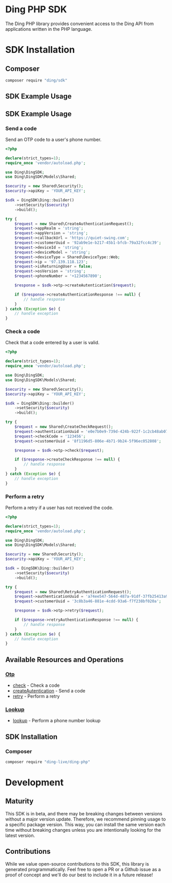 # Ding PHP SDK

The Ding PHP library provides convenient access to the Ding API from applications written in the PHP language.

# SDK Installation

## Composer

```bash
composer require "ding/sdk"
```

<!-- End SDK Installation -->

## SDK Example Usage

<!-- Start SDK Example Usage [usage] -->
## SDK Example Usage

### Send a code

Send an OTP code to a user's phone number.


```php
<?php

declare(strict_types=1);
require_once 'vendor/autoload.php';

use Ding\DingSDK;
use Ding\DingSDK\Models\Shared;

$security = new Shared\Security();
$security->apiKey = 'YOUR_API_KEY';

$sdk = DingSDK\Ding::builder()
    ->setSecurity($security)
    ->build();

try {
    $request = new Shared\CreateAuthenticationRequest();
    $request->appRealm = 'string';
    $request->appVersion = 'string';
    $request->callbackUrl = 'https://quiet-swing.com';
    $request->customerUuid = '92ab9e1e-b217-45b1-bfcb-79a32fcc4c39';
    $request->deviceId = 'string';
    $request->deviceModel = 'string';
    $request->deviceType = Shared\DeviceType::Web;
    $request->ip = '97.139.118.123';
    $request->isReturningUser = false;
    $request->osVersion = 'string';
    $request->phoneNumber = '+1234567890';

    $response = $sdk->otp->createAutentication($request);

    if ($response->createAuthenticationResponse !== null) {
        // handle response
    }
} catch (Exception $e) {
    // handle exception
}

```

### Check a code

Check that a code entered by a user is valid.


```php
<?php

declare(strict_types=1);
require_once 'vendor/autoload.php';

use Ding\DingSDK;
use Ding\DingSDK\Models\Shared;

$security = new Shared\Security();
$security->apiKey = 'YOUR_API_KEY';

$sdk = DingSDK\Ding::builder()
    ->setSecurity($security)
    ->build();

try {
    $request = new Shared\CreateCheckRequest();
    $request->authenticationUuid = 'e0e7b0e9-739d-424b-922f-1c2cb48ab077';
    $request->checkCode = '123456';
    $request->customerUuid = '8f1196d5-806e-4b71-9b24-5f96ec052808';

    $response = $sdk->otp->check($request);

    if ($response->createCheckResponse !== null) {
        // handle response
    }
} catch (Exception $e) {
    // handle exception
}

```

### Perform a retry

Perform a retry if a user has not received the code.


```php
<?php

declare(strict_types=1);
require_once 'vendor/autoload.php';

use Ding\DingSDK;
use Ding\DingSDK\Models\Shared;

$security = new Shared\Security();
$security->apiKey = 'YOUR_API_KEY';

$sdk = DingSDK\Ding::builder()
    ->setSecurity($security)
    ->build();

try {
    $request = new Shared\RetryAuthenticationRequest();
    $request->authenticationUuid = 'a74ee547-564d-487a-91df-37fb25413a91';
    $request->customerUuid = '3c8b3a46-881e-4cdd-93a6-f7f238bf020a';

    $response = $sdk->otp->retry($request);

    if ($response->retryAuthenticationResponse !== null) {
        // handle response
    }
} catch (Exception $e) {
    // handle exception
}

```
<!-- End SDK Example Usage [usage] -->

<!-- Start Available Resources and Operations [operations] -->
## Available Resources and Operations

### [Otp](docs/sdks/otp/README.md)

* [check](docs/sdks/otp/README.md#check) - Check a code
* [createAutentication](docs/sdks/otp/README.md#createautentication) - Send a code
* [retry](docs/sdks/otp/README.md#retry) - Perform a retry

### [Lookup](docs/sdks/lookup/README.md)

* [lookup](docs/sdks/lookup/README.md#lookup) - Perform a phone number lookup
<!-- End Available Resources and Operations [operations] -->



<!-- Start SDK Installation [installation] -->
## SDK Installation

### Composer

```bash
composer require "ding-live/ding-php"
```
<!-- End SDK Installation [installation] -->

<!-- Placeholder for Future Speakeasy SDK Sections -->

# Development

## Maturity

This SDK is in beta, and there may be breaking changes between versions without a major version update. Therefore, we recommend pinning usage
to a specific package version. This way, you can install the same version each time without breaking changes unless you are intentionally
looking for the latest version.

## Contributions

While we value open-source contributions to this SDK, this library is generated programmatically.
Feel free to open a PR or a Github issue as a proof of concept and we'll do our best to include it in a future release!
